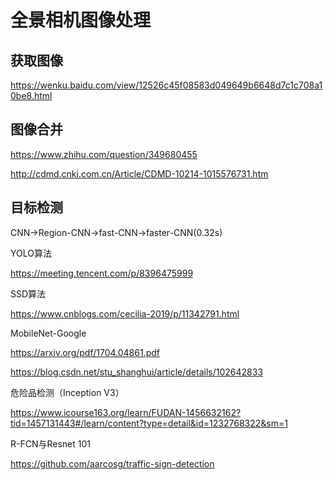 # 全景相机图像处理

## 获取图像

https://wenku.baidu.com/view/12526c45f08583d049649b6648d7c1c708a10be8.html

## 图像合并

https://www.zhihu.com/question/349680455

http://cdmd.cnki.com.cn/Article/CDMD-10214-1015576731.htm

## 目标检测 

CNN->Region-CNN->fast-CNN->faster-CNN(0.32s)

YOLO算法

https://meeting.tencent.com/p/8396475999

SSD算法

https://www.cnblogs.com/cecilia-2019/p/11342791.html

MobileNet-Google

https://arxiv.org/pdf/1704.04861.pdf

https://blog.csdn.net/stu_shanghui/article/details/102642833

危险品检测（Inception V3）

https://www.icourse163.org/learn/FUDAN-1456632162?tid=1457131443#/learn/content?type=detail&id=1232768322&sm=1

R-FCN与Resnet 101

https://github.com/aarcosg/traffic-sign-detection